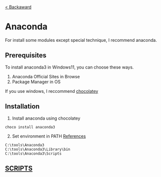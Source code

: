 [< Backaward](../README.md)

# Anaconda

For install some modules except special technique, I recommend anaconda.

## Prerequisites

To install anaconda3 in Windows11, you can choose these ways.

1. Anaconda Official Sites in Browse
2. Package Manager in OS

If you use windows, I reccommend [chocolatey](../chocolatey/README.md#installation)


## Installation

1. Install anaconda using chocolatey

```shell
choco install anaconda3
```

2. Set environment in PATH [References](https://developer-mistive.tistory.com/42)

```shell
C:\tools\Anaconda3
C:\tools\Anaconda3\Library\bin
C:\tools\Anaconda3\Scripts
```

## [SCRIPTS](./SCRIPTS.md)